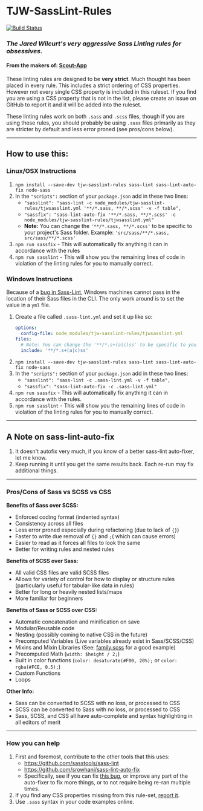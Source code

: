# TJW-SassLint-Rules

[![Build Status](https://travis-ci.org/TheJaredWilcurt/tjw-sasslint-rules.svg?branch=master)](https://travis-ci.org/TheJaredWilcurt/tjw-sasslint-rules)

### *The Jared Wilcurt's very aggressive Sass Linting rules for obsessives.*

#### **From the makers of: [Scout-App](http://scout-app.io)**

These linting rules are designed to be **very strict**. Much thought has been placed in every rule. This includes a strict ordering of CSS properties. However not every single CSS property is included in this ruleset. If you find you are using a CSS property that is not in the list, please create an issue on GitHub to report it and it will be added into the ruleset.

These linting rules work on both `.sass` and `.scss` files, though if you are using these rules, you should probably be using `.sass` files primarily as they are stricter by default and less error proned (see pros/cons below).


* * *


## How to use this:

### Linux/OSX Instructions

1. `npm install --save-dev tjw-sasslint-rules sass-lint sass-lint-auto-fix node-sass`
1. In the `"scripts":` section of your `package.json` add in these two lines:
   * `"sasslint": "sass-lint -c node_modules/tjw-sasslint-rules/tjwsasslint.yml '**/*.sass, **/*.scss' -v -f table",`
   * `"sassfix": "sass-lint-auto-fix '**/*.sass, **/*.scss' -c node_modules/tjw-sasslint-rules/tjwsasslint.yml"`
   * **Note:** You can change the `'**/*.sass, **/*.scss'` to be specific to your project's Sass folder. Example: `'src/sass/**/*.sass, src/sass/**/*.scss'`
1. `npm run sassfix` - This will automatically fix anything it can in accordance with the rules
1. `npm run sasslint` - This will show you the remaining lines of code in violation of the linting rules for you to manually correct.


### Windows Instructions

Because of a [bug in Sass-Lint](https://github.com/sasstools/sass-lint/issues/1192), Windows machines cannot pass in the location of their Sass files in the CLI. The only work around is to set the value in a `yml` file.

1. Create a file called `.sass-lint.yml` and set it up like so:
   ```yml
   options:
     config-file: node_modules/tjw-sasslint-rules/tjwsasslint.yml
   files:
     # Note: You can change the '**/*.s+(a|c)ss' to be specific to your project's Sass folder. Example: 'src/sass/**/*.s+(a|c)ss'
     include: '**/*.s+(a|c)ss'
   ```
1. `npm install --save-dev tjw-sasslint-rules sass-lint sass-lint-auto-fix node-sass`
1. In the `"scripts":` section of your `package.json` add in these two lines:
   * `"sasslint": "sass-lint -c .sass-lint.yml -v -f table",`
   * `"sassfix": "sass-lint-auto-fix -c .sass-lint.yml"`
1. `npm run sassfix` - This will automatically fix anything it can in accordance with the rules.
1. `npm run sasslint` - This will show you the remaining lines of code in violation of the linting rules for you to manually correct.


* * *


## A Note on sass-lint-auto-fix

1. It doesn't autofix very much, if you know of a better sass-lint auto-fixer, let me know.
1. Keep running it until you get the same results back. Each re-run may fix additional things.


* * *


### Pros/Cons of Sass vs SCSS vs CSS

**Benefits of Sass over SCSS:**

* Enforced coding format (indented syntax)
* Consistency across all files
* Less error proned especially during refactoring (due to lack of `{}`)
* Faster to write due removal of `{}` and `;`( which can cause errors)
* Easier to read as it forces all files to look the same
* Better for writing rules and nested rules

**Benefits of SCSS over Sass:**

* All valid CSS files are valid SCSS files
* Allows for variety of control for how to display or structure rules (particularly useful for tabular-like data in rules)
* Better for long or heavily nested lists/maps
* More familiar for beginners

**Benefits of Sass or SCSS over CSS:**

* Automatic concatenation and minification on save
* Modular/Reusable code
* Nesting (possibly coming to native CSS in the future)
* Precomputed Variables (Live variables already exist in Sass/SCSS/CSS)
* Mixins and Mixin Libraries (See: [family.scss](https://lukyvj.github.io/family.scss/) for a good example)
* Precomputed Math (`width: $height / 2;`)
* Built in color functions (`color: desaturate(#F00, 20%);` or `color: rgba(#FCE, 0.5);`)
* Custom Functions
* Loops

**Other Info:**

* Sass can be converted to SCSS with no loss, or processed to CSS
* SCSS can be converted to Sass with no loss, or processed to CSS
* Sass, SCSS, and CSS all have auto-complete and syntax highlighting in all editors of merit


* * *


### How you can help

1. First and foremost, contribute to the other tools that this uses:
   * https://github.com/sasstools/sass-lint
   * https://github.com/srowhani/sass-lint-auto-fix
   * Specifically, see if you can fix [this bug](https://github.com/sasstools/sass-lint/issues/1192), or improve any part of the auto-fixer to fix more things, or to not require being re-ran multiple times.
1. If you find any CSS properties missing from this rule-set, [report it](https://github.com/TheJaredWilcurt/tjw-sasslint-rules/issues).
1. Use `.sass` syntax in your code examples online.

